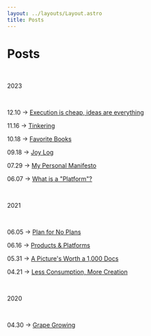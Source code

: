 ```yaml
---
layout: ../layouts/Layout.astro
title: Posts
---
```


# Posts

<br>

2023

<br>

12.10 → [Execution is cheap, ideas are everything](/posts/execution)

11.16 → [Tinkering](/posts/tinkering)

10.18 → [Favorite Books](/posts/favorite-books)

09.18 → [Joy Log](/posts/joy)

07.29 → [My Personal Manifesto](/posts/manifesto)

06.07 → [What is a "Platform"?](/posts/platform)

<br>

2021

<br>

06.05 → [Plan for No Plans](/posts/plan)

06.16 → [Products & Platforms](/posts/products-platforms)

05.31 → [A Picture's Worth a 1,000 Docs](/posts/1000-words)

04.21 → [Less Consumption, More Creation](/posts/less-consumption)

<br>

2020

<br>

04.30 → [Grape Growing](/posts/grape-growing)